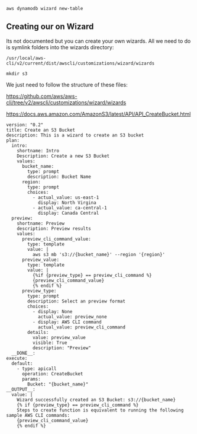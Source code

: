 ```
aws dynamodb wizard new-table
```

## Creating our on Wizard

Its not documented but you can create your own wizards.
All we need to do is symlink folders into the wizards directory:

```
/usr/local/aws-cli/v2/current/dist/awscli/customizations/wizard/wizards
```

```
mkdir s3
```

We just need to follow the structure of these files:

https://github.com/aws/aws-cli/tree/v2/awscli/customizations/wizard/wizards


https://docs.aws.amazon.com/AmazonS3/latest/API/API_CreateBucket.html

```
version: "0.2"
title: Create an S3 Bucket
description: This is a wizard to create an S3 bucket
plan:
  intro:
    shortname: Intro
    Description: Create a new S3 Bucket
    values:
      bucket_name: 
        type: prompt
        description: Bucket Name
      region:
        type: prompt
        choices:
          - actual_value: us-east-1
            display: North Virgina
          - actual_value: ca-central-1
            display: Canada Central
  preview:
    shortname: Preview
    description: Preview results
    values:
      preview_cli_command_value:
        type: template
        value: |
          aws s3 mb 's3://{bucket_name}' --region '{region}'
      preview_value:
        type: template
        value: |
          {%if {preview_type} == preview_cli_command %}
          {preview_cli_command_value}
          {% endif %}
      preview_type:
        type: prompt
        description: Select an preview format
        choices:
          - display: None
            actual_value: preview_none
          - display: AWS CLI command
            actual_value: preview_cli_command
        details:
          value: preview_value
          visible: True
          description: "Preview"
  __DONE__:
execute:
  default:
    - type: apicall
      operation: CreateBucket
      params:
        Bucket: "{bucket_name}"
__OUTPUT__:
  value: |
    Wizard successfully created an S3 Bucket: s3://{bucket_name}
    {% if {preview_type} == preview_cli_command %}
    Steps to create function is equivalent to running the following sample AWS CLI commands:
    {preview_cli_command_value}
    {% endif %}
```